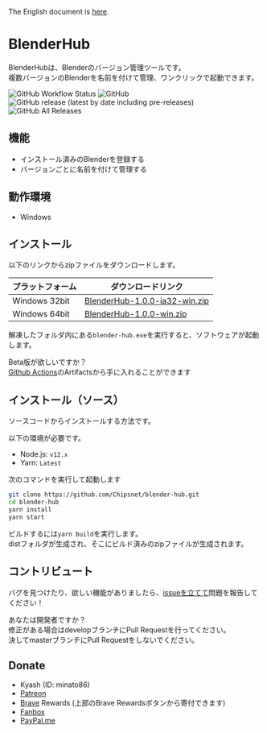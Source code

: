 The English document is [here](./README_en.md).

# BlenderHub

BlenderHubは、Blenderのバージョン管理ツールです。       
複数バージョンのBlenderを名前を付けて管理、ワンクリックで起動できます。

![GitHub Workflow Status](https://img.shields.io/github/workflow/status/Chipsnet/blender-hub/Node.js%20CI?style=flat-square)
![GitHub](https://img.shields.io/github/license/chipsnet/blender-hub?style=flat-square)
![GitHub release (latest by date including pre-releases)](https://img.shields.io/github/v/release/chipsnet/blender-hub?include_prereleases&style=flat-square)
![GitHub All Releases](https://img.shields.io/github/downloads/chipsnet/blender-hub/total?style=flat-square)


## 機能

- インストール済みのBlenderを登録する
- バージョンごとに名前を付けて管理する

## 動作環境

- Windows

## インストール

以下のリンクからzipファイルをダウンロードします。

|プラットフォーム|ダウンロードリンク|
|---------------|----------------|
|Windows 32bit|[BlenderHub-1.0.0-ia32-win.zip](https://github.com/Chipsnet/blender-hub/releases/download/1.0.0/BlenderHub-1.0.0-ia32-win.zip)|
|Windows 64bit|[BlenderHub-1.0.0-win.zip](https://github.com/Chipsnet/blender-hub/releases/download/1.0.0/BlenderHub-1.0.0-win.zip)|

解凍したフォルダ内にある`blender-hub.exe`を実行すると、ソフトウェアが起動します。

Beta版が欲しいですか？      
[Github Actions](https://github.com/Chipsnet/blender-hub/actions?query=workflow%3A%22Node.js+CI%22)のArtifactsから手に入れることができます

## インストール（ソース）

ソースコードからインストールする方法です。

以下の環境が必要です。

- Node.js: `v12.x`
- Yarn: `Latest`

次のコマンドを実行して起動します

```bash
git clone https://github.com/Chipsnet/blender-hub.git
cd blender-hub
yarn install
yarn start
```

ビルドするには`yarn build`を実行します。        
distフォルダが生成され、そこにビルド済みのzipファイルが生成されます。

## コントリビュート

バグを見つけたり、欲しい機能がありましたら、[issueを立てて](https://github.com/Chipsnet/blender-hub/issues)問題を報告してください！

あなたは開発者ですか？      
修正がある場合はdevelopブランチにPull Requestを行ってください。     
決してmasterブランチにPull Requestをしないでください。

## Donate

- Kyash (ID: minato86)
- [Patreon](https://www.patreon.com/minato86)
- [Brave](https://brave.com/chi953) Rewards (上部のBrave Rewardsボタンから寄付できます)
- [Fanbox](https://minato86.fanbox.cc/)
- [PayPal.me](https://www.paypal.me/minatoo86)